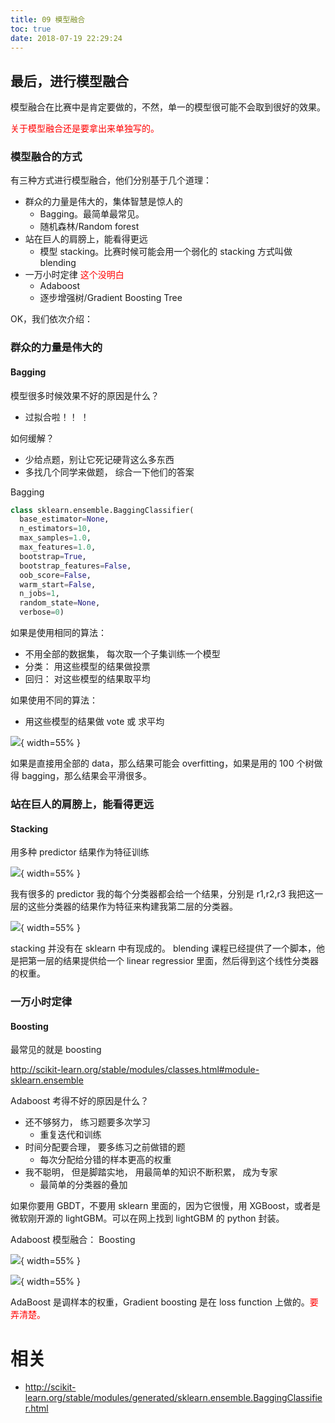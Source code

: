 ```yaml
---
title: 09 模型融合
toc: true
date: 2018-07-19 22:29:24
---
```

## 最后，进行模型融合

模型融合在比赛中是肯定要做的，不然，单一的模型很可能不会取到很好的效果。

<span style="color:red;">关于模型融合还是要拿出来单独写的。</span>

### 模型融合的方式

有三种方式进行模型融合，他们分别基于几个道理：

- 群众的力量是伟大的，集体智慧是惊人的
    - Bagging。最简单最常见。
    - 随机森林/Random forest
- 站在巨人的肩膀上，能看得更远
    - 模型 stacking。比赛时候可能会用一个弱化的 stacking 方式叫做 blending
- 一万小时定律 <span style="color:red;">这个没明白</span>
    - Adaboost
    - 逐步增强树/Gradient Boosting Tree

OK，我们依次介绍：

### 群众的力量是伟大的

#### Bagging

模型很多时候效果不好的原因是什么？
- 过拟合啦！！ ！

如何缓解？
- 少给点题，别让它死记硬背这么多东西
- 多找几个同学来做题， 综合一下他们的答案


Bagging

```python
class sklearn.ensemble.BaggingClassifier(
  base_estimator=None,
  n_estimators=10,
  max_samples=1.0,
  max_features=1.0,
  bootstrap=True,
  bootstrap_features=False,
  oob_score=False,
  warm_start=False,
  n_jobs=1,
  random_state=None,
  verbose=0)
```



如果是使用相同的算法：
- 不用全部的数据集， 每次取一个子集训练一个模型
- 分类： 用这些模型的结果做投票
- 回归： 对这些模型的结果取平均

如果使用不同的算法：
- 用这些模型的结果做 vote 或 求平均

![](http://images.iterate.site/blog/image/180718/eh6dK42Ikm.png?imageslim){ width=55% }

如果是直接用全部的 data，那么结果可能会 overfitting，如果是用的 100 个树做得 bagging，那么结果会平滑很多。

### 站在巨人的肩膀上，能看得更远

#### Stacking

用多种 predictor 结果作为特征训练

![](http://images.iterate.site/blog/image/180718/fkIce1hA73.png?imageslim){ width=55% }

我有很多的 predictor 我的每个分类器都会给一个结果，分别是 r1,r2,r3 我把这一层的这些分类器的结果作为特征来构建我第二层的分类器。

![](http://images.iterate.site/blog/image/180718/fh4d0D4CCL.png?imageslim){ width=55% }


stacking 并没有在 sklearn 中有现成的。
blending 课程已经提供了一个脚本，他是把第一层的结果提供给一个 linear regressior 里面，然后得到这个线性分类器的权重。


### 一万小时定律

#### Boosting

最常见的就是 boosting

http://scikit-learn.org/stable/modules/classes.html#module-sklearn.ensemble

Adaboost
考得不好的原因是什么？
- 还不够努力， 练习题要多次学习
    - 重复迭代和训练
- 时间分配要合理， 要多练习之前做错的题
    - 每次分配给分错的样本更高的权重
- 我不聪明， 但是脚踏实地， 用最简单的知识不断积累， 成为专家
    - 最简单的分类器的叠加

如果你要用 GBDT，不要用 sklearn 里面的，因为它很慢，用 XGBoost，或者是微软刚开源的 lightGBM。可以在网上找到 lightGBM 的 python 封装。


Adaboost 模型融合： Boosting

![](http://images.iterate.site/blog/image/180718/3ALLgl4LIJ.png?imageslim){ width=55% }


![](http://images.iterate.site/blog/image/180718/hAhIJ7g1hc.png?imageslim){ width=55% }

AdaBoost 是调样本的权重，Gradient boosting 是在 loss function 上做的。<span style="color:red;">要弄清楚。</span>




# 相关

- http://scikit-learn.org/stable/modules/generated/sklearn.ensemble.BaggingClassifier.html
